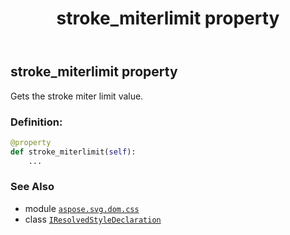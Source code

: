 ﻿---
title: stroke_miterlimit property
second_title: Aspose.SVG for Python via .NET API References
description: 
type: docs
weight: 300
url: /python-net/aspose.svg.dom.css/iresolvedstyledeclaration/stroke_miterlimit/
is_root: false
---

## stroke_miterlimit property


Gets the stroke miter limit value.
### Definition:
```python
@property
def stroke_miterlimit(self):
    ...
```

### See Also
* module [`aspose.svg.dom.css`](../../)
* class [`IResolvedStyleDeclaration`](/svg/python-net/aspose.svg.dom.css/iresolvedstyledeclaration)
